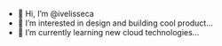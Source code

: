 - 👋 Hi, I’m @ivelisseca
- 👀 I’m interested in design and building cool product...
- 🌱 I’m currently learning new cloud technologies...

<!---
ivelisseca/ivelisseca is a ✨ special ✨ repository because its `README.md` (this file) appears on your GitHub profile.
You can click the Preview link to take a look at your changes.
--->

